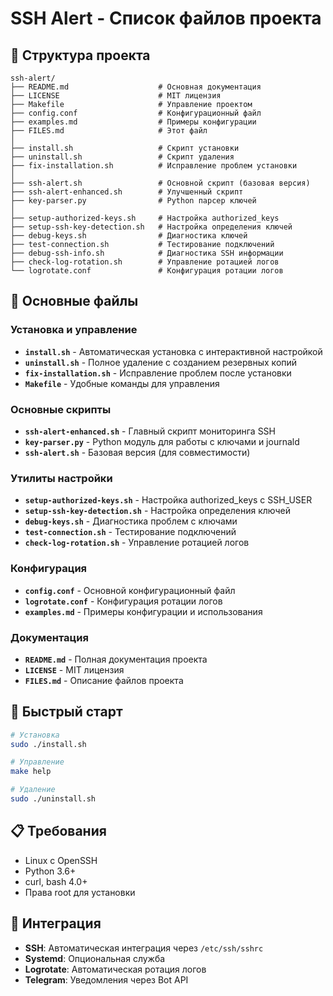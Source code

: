 # SSH Alert - Список файлов проекта

## 📁 Структура проекта

```
ssh-alert/
├── README.md                    # Основная документация
├── LICENSE                      # MIT лицензия
├── Makefile                     # Управление проектом
├── config.conf                  # Конфигурационный файл
├── examples.md                  # Примеры конфигурации
├── FILES.md                     # Этот файл
│
├── install.sh                   # Скрипт установки
├── uninstall.sh                 # Скрипт удаления
├── fix-installation.sh          # Исправление проблем установки
│
├── ssh-alert.sh                 # Основной скрипт (базовая версия)
├── ssh-alert-enhanced.sh        # Улучшенный скрипт
├── key-parser.py                # Python парсер ключей
│
├── setup-authorized-keys.sh     # Настройка authorized_keys
├── setup-ssh-key-detection.sh   # Настройка определения ключей
├── debug-keys.sh                # Диагностика ключей
├── test-connection.sh           # Тестирование подключений
├── debug-ssh-info.sh            # Диагностика SSH информации
├── check-log-rotation.sh        # Управление ротацией логов
└── logrotate.conf               # Конфигурация ротации логов
```

## 🔧 Основные файлы

### Установка и управление
- **`install.sh`** - Автоматическая установка с интерактивной настройкой
- **`uninstall.sh`** - Полное удаление с созданием резервных копий
- **`fix-installation.sh`** - Исправление проблем после установки
- **`Makefile`** - Удобные команды для управления

### Основные скрипты
- **`ssh-alert-enhanced.sh`** - Главный скрипт мониторинга SSH
- **`key-parser.py`** - Python модуль для работы с ключами и journald
- **`ssh-alert.sh`** - Базовая версия (для совместимости)

### Утилиты настройки
- **`setup-authorized-keys.sh`** - Настройка authorized_keys с SSH_USER
- **`setup-ssh-key-detection.sh`** - Настройка определения ключей
- **`debug-keys.sh`** - Диагностика проблем с ключами
- **`test-connection.sh`** - Тестирование подключений
- **`check-log-rotation.sh`** - Управление ротацией логов

### Конфигурация
- **`config.conf`** - Основной конфигурационный файл
- **`logrotate.conf`** - Конфигурация ротации логов
- **`examples.md`** - Примеры конфигурации и использования

### Документация
- **`README.md`** - Полная документация проекта
- **`LICENSE`** - MIT лицензия
- **`FILES.md`** - Описание файлов проекта

## 🚀 Быстрый старт

```bash
# Установка
sudo ./install.sh

# Управление
make help

# Удаление
sudo ./uninstall.sh
```

## 📋 Требования

- Linux с OpenSSH
- Python 3.6+
- curl, bash 4.0+
- Права root для установки

## 🔗 Интеграция

- **SSH**: Автоматическая интеграция через `/etc/ssh/sshrc`
- **Systemd**: Опциональная служба
- **Logrotate**: Автоматическая ротация логов
- **Telegram**: Уведомления через Bot API

